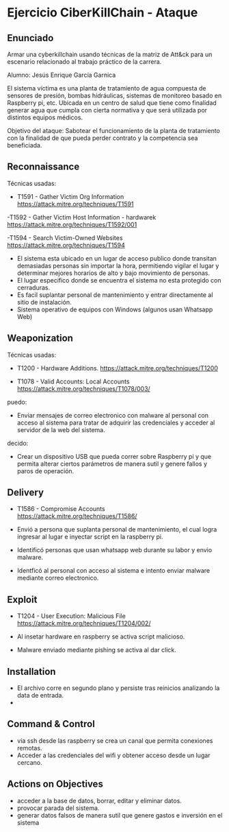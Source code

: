 # Ejercicio CiberKillChain - Ataque


## Enunciado

Armar una cyberkillchain usando técnicas de la matriz de Att&ck para un escenario relacionado al trabajo práctico de la carrera.

Alumno: Jesús Enrique García Garnica

El sistema víctima es una planta de tratamiento de agua compuesta de sensores de presión, bombas hidráulicas, sistemas de monitoreo basado en Raspberry pi, etc. Ubicada en un centro de salud que tiene como finalidad generar agua que cumpla con cierta normativa y que será utilizada por distintos equipos médicos.

Objetivo del ataque: Sabotear el funcionamiento de la planta de tratamiento con la finalidad de que pueda perder contrato y la competencia sea beneficiada.

## Reconnaissance
Técnicas usadas:
- T1591 - Gather Victim Org Information
https://attack.mitre.org/techniques/T1591

-T1592 - Gather Victim Host Information - hardwarek
https://attack.mitre.org/techniques/T1592/001

-T1594 - Search Victim-Owned Websites
https://attack.mitre.org/techniques/T1594

  - El sistema esta ubicado en un lugar de acceso publico donde transitan demasiadas personas sin importar la hora, permitiendo vigilar el lugar y determinar mejores horarios de alto y bajo movimiento de personas.
  - El lugar especifico donde se encuentra el sistema no esta protegido con cerraduras.
  - Es facil suplantar personal de mantenimiento y entrar directamente al sitio de instalación.
  - Sistema operativo de equipos con Windows (algunos usan Whatsapp Web)  

## Weaponization
Técnicas usadas:
- T1200 - Hardware Additions.
https://attack.mitre.org/techniques/T1200

- T1078 - Valid Accounts: Local Accounts
https://attack.mitre.org/techniques/T1078/003/

puedo:
- Enviar mensajes de correo electronico con malware al personal con acceso al sistema para tratar de adquirir las credenciales y acceder al servidor de la web del sistema.

decido:
- Crear un dispositivo USB que pueda correr sobre Raspberry pi y que permita alterar ciertos parámetros de manera sutil y genere fallos y paros de operación.

## Delivery
- T1586 - Compromise Accounts
https://attack.mitre.org/techniques/T1586/

- Envió a persona que suplanta personal de mantenimiento, el cual logra ingresar al lugar e inyectar script en la raspberry pi.
- Identificó personas que usan whatsapp web durante su labor y envio malware.
- Identficó al personal con acceso al sistema e intento enviar malware mediante correo electronico.

## Exploit 
- T1204 - User Execution: Malicious File
https://attack.mitre.org/techniques/T1204/002/

- Al insetar hardware en raspberry se activa script malicioso.
- Malware enviado mediante pishing se activa al dar click.
  
## Installation
  - El archivo corre en segundo plano y persiste tras reinicios analizando la data de entrada.
  - 

## Command & Control
 - via ssh desde las raspberry se crea un canal que permita conexiones remotas.
 - Acceder a las credenciales del wifi y obtener acceso desde un lugar cercano. 
  
## Actions on Objectives
  - acceder a la base de datos, borrar, editar y eliminar datos.
  - provocar parada del sistema.
  - generar datos falsos de manera sutil que genere gastos e inversión en el sistema
